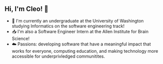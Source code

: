 ## Hi, I'm Cleo! 👋
- 🏫 I'm currently an undergraduate at the University of Washington studying Informatics on the software engineering track!
- 📥 I'm also a Software Engineer Intern at the Allen Institute for Brain Science!
- ☁️ Passions: developing software that have a meaningful impact that works for everyone, computing education, and making technology more accessible for underprivledged communitites.

<!--
**cleoreyes/cleoreyes** is a ✨ _special_ ✨ repository because its `README.md` (this file) appears on your GitHub profile.

Here are some ideas to get you started:

- 🔭 I’m currently working on ...
- 🌱 I’m currently learning ...
- 👯 I’m looking to collaborate on ...
- 🤔 I’m looking for help with ...
- 💬 Ask me about ...
- 📫 How to reach me: ...
- 😄 Pronouns: ...
- ⚡ Fun fact: ...
-->
